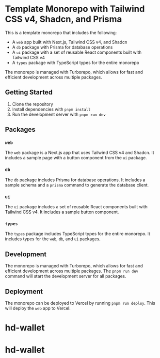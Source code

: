 # Template Monorepo with Tailwind CSS v4, Shadcn, and Prisma

This is a template monorepo that includes the following:

- A `web` app built with Next.js, Tailwind CSS v4, and Shadcn
- A `db` package with Prisma for database operations
- A `ui` package with a set of reusable React components built with Tailwind CSS v4
- A `types` package with TypeScript types for the entire monorepo

The monorepo is managed with Turborepo, which allows for fast and efficient development across multiple packages.

## Getting Started

1. Clone the repository
2. Install dependencies with `pnpm install`
3. Run the development server with `pnpm run dev`

## Packages

### `web`

The `web` package is a Next.js app that uses Tailwind CSS v4 and Shadcn. It includes a sample page with a button component from the `ui` package.

### `db`

The `db` package includes Prisma for database operations. It includes a sample schema and a `prisma` command to generate the database client.

### `ui`

The `ui` package includes a set of reusable React components built with Tailwind CSS v4. It includes a sample button component.

### `types`

The `types` package includes TypeScript types for the entire monorepo. It includes types for the `web`, `db`, and `ui` packages.

## Development

The monorepo is managed with Turborepo, which allows for fast and efficient development across multiple packages. The `pnpm run dev` command will start the development server for all packages.

## Deployment

The monorepo can be deployed to Vercel by running `pnpm run deploy`. This will deploy the `web` app to Vercel.
# hd-wallet
# hd-wallet
